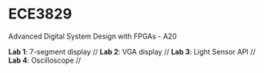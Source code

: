 # ECE3829
Advanced Digital System Design with FPGAs - A20

**Lab 1**: 7-segment display //
**Lab 2**: VGA display //
**Lab 3**: Light Sensor API //
**Lab 4**: Oscilloscope //
